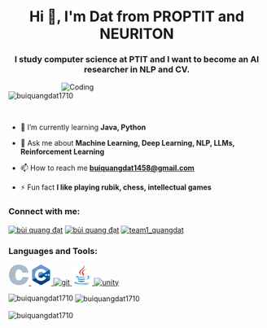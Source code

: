 <h1 align="center">Hi 👋, I'm Dat from PROPTIT and NEURITON</h1>
<h3 align="center">I study computer science at PTIT and I want to become an AI researcher in NLP and CV.</h3>

<img align="right" alt="Coding" width="400" src="https://media.tenor.com/2uyENRmiUt0AAAAC/coding.gif">

<p align="left"> <img src="https://komarev.com/ghpvc/?username=buiquangdat1710&label=Profile%20views&color=0e75b6&style=flat" alt="buiquangdat1710" /> </p>

<p align="left"> <a href="https://twitter.com/" target="blank"><img src="https://img.shields.io/twitter/follow/?logo=twitter&style=for-the-badge" alt="" /></a> </p>

- 🌱 I’m currently learning **Java, Python**

- 💬 Ask me about **Machine Learning, Deep Learning, NLP, LLMs, Reinforcement Learning**

- 📫 How to reach me **buiquangdat1458@gmail.com**

- ⚡ Fun fact **I like playing rubik, chess, intellectual games**

<h3 align="left">Connect with me:</h3>
<p align="left">
<a href="https://fb.com/buiquangdat2004" target="blank"><img align="center" src="https://raw.githubusercontent.com/rahuldkjain/github-profile-readme-generator/master/src/images/icons/Social/facebook.svg" alt="bùi quang đạt" height="30" width="40" /></a>
<a href="https://www.youtube.com/channel/UCX5JbJrjbsaTbcKyj_Ma4PQ" target="blank"><img align="center" src="https://raw.githubusercontent.com/rahuldkjain/github-profile-readme-generator/master/src/images/icons/Social/youtube.svg" alt="bùi quang đạt" height="30" width="40" /></a>
<a href="https://codeforces.com/profile/team1_quangdat" target="blank"><img align="center" src="https://raw.githubusercontent.com/rahuldkjain/github-profile-readme-generator/master/src/images/icons/Social/codeforces.svg" alt="team1_quangdat" height="30" width="40" /></a>
</p>

<h3 align="left">Languages and Tools:</h3>
<p align="left"> <a href="https://www.cprogramming.com/" target="_blank" rel="noreferrer"> <img src="https://raw.githubusercontent.com/devicons/devicon/master/icons/c/c-original.svg" alt="c" width="40" height="40"/> </a> <a href="https://www.w3schools.com/cpp/" target="_blank" rel="noreferrer"> <img src="https://raw.githubusercontent.com/devicons/devicon/master/icons/cplusplus/cplusplus-original.svg" alt="cplusplus" width="40" height="40"/> </a> <a href="https://git-scm.com/" target="_blank" rel="noreferrer"> <img src="https://www.vectorlogo.zone/logos/git-scm/git-scm-icon.svg" alt="git" width="40" height="40"/> </a> <a href="https://www.java.com" target="_blank" rel="noreferrer"> <img src="https://raw.githubusercontent.com/devicons/devicon/master/icons/java/java-original.svg" alt="java" width="40" height="40"/> </a> <a href="https://unity.com/" target="_blank" rel="noreferrer"> <img src="https://www.vectorlogo.zone/logos/unity3d/unity3d-icon.svg" alt="unity" width="40" height="40"/> </a> </p>

<p><img align="left" src="https://github-readme-stats.vercel.app/api/top-langs?username=buiquangdat1710&show_icons=true&locale=en&layout=compact" alt="buiquangdat1710" /></p>

<p>&nbsp;<img align="center" src="https://github-readme-stats.vercel.app/api?username=buiquangdat1710&show_icons=true&locale=en" alt="buiquangdat1710" /></p>

<p><img align="center" src="https://github-readme-streak-stats.herokuapp.com/?user=buiquangdat1710&" alt="buiquangdat1710" /></p>
